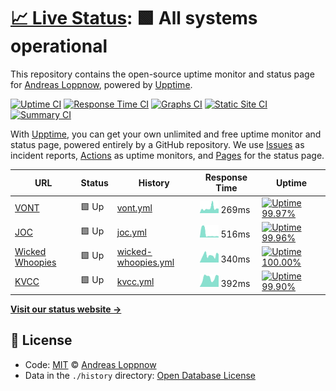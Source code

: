 # [📈 Live Status](https://aloppnow.github.io/sitemonitor): <!--live status--> **🟩 All systems operational**

This repository contains the open-source uptime monitor and status page for [Andreas Loppnow](https://aloppnow.github.io/sitemonitor), powered by [Upptime](https://github.com/upptime/upptime).

[![Uptime CI](https://github.com/koj-co/upptime/workflows/Uptime%20CI/badge.svg)](https://github.com/koj-co/upptime/actions?query=workflow%3A%22Uptime+CI%22)
[![Response Time CI](https://github.com/koj-co/upptime/workflows/Response%20Time%20CI/badge.svg)](https://github.com/koj-co/upptime/actions?query=workflow%3A%22Response+Time+CI%22)
[![Graphs CI](https://github.com/koj-co/upptime/workflows/Graphs%20CI/badge.svg)](https://github.com/koj-co/upptime/actions?query=workflow%3A%22Graphs+CI%22)
[![Static Site CI](https://github.com/koj-co/upptime/workflows/Static%20Site%20CI/badge.svg)](https://github.com/koj-co/upptime/actions?query=workflow%3A%22Static+Site+CI%22)
[![Summary CI](https://github.com/koj-co/upptime/workflows/Summary%20CI/badge.svg)](https://github.com/koj-co/upptime/actions?query=workflow%3A%22Summary+CI%22)

With [Upptime](https://upptime.js.org), you can get your own unlimited and free uptime monitor and status page, powered entirely by a GitHub repository. We use [Issues](https://github.com/aloppnow/sitemonitor/issues) as incident reports, [Actions](https://github.com/aloppnow/sitemonitor/actions) as uptime monitors, and [Pages](https://aloppnow.github.io/sitemonitor) for the status page.

<!--start: status pages-->
<!-- This summary is generated by Upptime (https://github.com/upptime/upptime) -->
<!-- Do not edit this manually, your changes will be overwritten -->

| URL                                           | Status | History                                                                                                   | Response Time                                                                        | Uptime                                                                                                                                                                                                                                   |
| --------------------------------------------- | ------ | --------------------------------------------------------------------------------------------------------- | ------------------------------------------------------------------------------------ | ---------------------------------------------------------------------------------------------------------------------------------------------------------------------------------------------------------------------------------------- |
| [VONT](https://www.vontweb.com)               | 🟩 Up  | [vont.yml](https://github.com/aloppnow/sitemonitor/commits/master/history/vont.yml)                       | <img alt="Response time graph" src="./graphs/vont.png" height="20"> 269ms            | [![Uptime 99.97%](https://img.shields.io/endpoint?url=https%3A%2F%2Fraw.githubusercontent.com%2Faloppnow%2Fsitemonitor%2Fmaster%2Fapi%2Fvont%2Fuptime.json)](https://aloppnow.github.io/sitemonitor/history/vont)                        |
| [JOC](https://www.jimsorganiccoffee.com/)     | 🟩 Up  | [joc.yml](https://github.com/aloppnow/sitemonitor/commits/master/history/joc.yml)                         | <img alt="Response time graph" src="./graphs/joc.png" height="20"> 516ms             | [![Uptime 99.96%](https://img.shields.io/endpoint?url=https%3A%2F%2Fraw.githubusercontent.com%2Faloppnow%2Fsitemonitor%2Fmaster%2Fapi%2Fjoc%2Fuptime.json)](https://aloppnow.github.io/sitemonitor/history/joc)                          |
| [Wicked Whoopies](https://wickedwhoopies.com) | 🟩 Up  | [wicked-whoopies.yml](https://github.com/aloppnow/sitemonitor/commits/master/history/wicked-whoopies.yml) | <img alt="Response time graph" src="./graphs/wicked-whoopies.png" height="20"> 340ms | [![Uptime 100.00%](https://img.shields.io/endpoint?url=https%3A%2F%2Fraw.githubusercontent.com%2Faloppnow%2Fsitemonitor%2Fmaster%2Fapi%2Fwicked-whoopies%2Fuptime.json)](https://aloppnow.github.io/sitemonitor/history/wicked-whoopies) |
| [KVCC](https://www.kvcc.me.edu/)              | 🟩 Up  | [kvcc.yml](https://github.com/aloppnow/sitemonitor/commits/master/history/kvcc.yml)                       | <img alt="Response time graph" src="./graphs/kvcc.png" height="20"> 392ms            | [![Uptime 99.90%](https://img.shields.io/endpoint?url=https%3A%2F%2Fraw.githubusercontent.com%2Faloppnow%2Fsitemonitor%2Fmaster%2Fapi%2Fkvcc%2Fuptime.json)](https://aloppnow.github.io/sitemonitor/history/kvcc)                        |

<!--end: status pages-->

[**Visit our status website →**](https://aloppnow.github.io/sitemonitor)

## 📄 License

- Code: [MIT](./LICENSE) © [Andreas Loppnow](https://aloppnow.github.io/sitemonitor)
- Data in the `./history` directory: [Open Database License](https://opendatacommons.org/licenses/odbl/1-0/)
